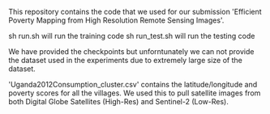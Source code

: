 This repository contains the code that we used for our submission 'Efficient Poverty Mapping from High Resolution Remote Sensing Images'.

sh run.sh will run the training code
sh run_test.sh will run the testing code

We have provided the checkpoints but unforntunately we can not provide the dataset used in the experiments due to extremely large size of the dataset.

'Uganda2012Consumption_cluster.csv' contains the latitude/longitude and poverty scores for all the villages. We used this to pull satellite images from both Digital Globe Satellites (High-Res) and Sentinel-2 (Low-Res).